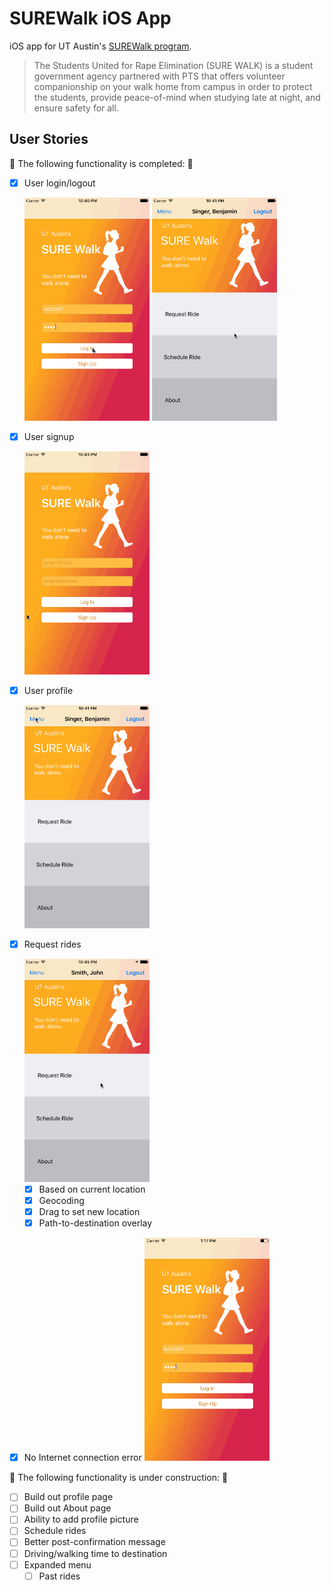 # SUREWalk iOS App

iOS app for UT Austin's [SUREWalk program](http://utsg.org/projects/sure-walk/).

> The Students United for Rape Elimination (SURE WALK) is a student government agency partnered with PTS that offers volunteer companionship on your walk home from campus in order to protect the students, provide peace-of-mind when studying late at night, and ensure safety for all.

## User Stories

🎉 The following functionality is completed: 🎉
- [X] User login/logout <br>

  <img src='./READMEGifs/login.gif' title='Login' width='200' alt='Login' /> <img src='./READMEGifs/logout.gif' title='Logout' width='200' alt='Logout' />

- [X] User signup <br>

  <img src='./READMEGifs/signup.gif' title='Login' width='200' alt='Signup' />

- [X] User profile <br>

  <img src='./READMEGifs/profile.gif' title='Logout' width='200' alt='Profile' />

- [X] Request rides <br>

  <img src='./READMEGifs/request.gif' title='Logout' width='200' alt='Request' />

  - [X] Based on current location
  - [X] Geocoding
  - [X] Drag to set new location
  - [X] Path-to-destination overlay

- [X] No Internet connection error
  <img src='./READMEGifs/alert.gif' title='Logout' width='200' alt='Alert' />

🚫 The following functionality is under construction: 🔨
- [ ] Build out profile page
- [ ] Build out About page
- [ ] Ability to add profile picture
- [ ] Schedule rides
- [ ] Better post-confirmation message
- [ ] Driving/walking time to destination
- [ ] Expanded menu
  - [ ] Past rides
